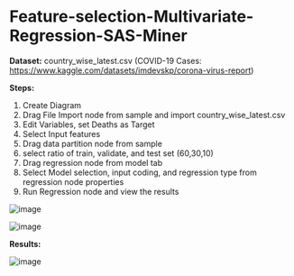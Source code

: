# Feature-selection-Multivariate-Regression-SAS-Miner

**Dataset:** country_wise_latest.csv (COVID-19 Cases: https://www.kaggle.com/datasets/imdevskp/corona-virus-report)

**Steps:**
1. Create Diagram
2. Drag File Import node from sample and import country_wise_latest.csv
3. Edit Variables, set Deaths as Target
4. Select Input features
5. Drag data partition node from sample
6. select ratio of train, validate, and test set (60,30,10)
7. Drag regression node from model tab
8. Select Model selection, input coding, and regression type from regression node properties 
9. Run Regression node and view the results 

![image](https://user-images.githubusercontent.com/98597962/160187038-cd2e88ac-7538-487a-8e4b-f8346e00bca0.png)

![image](https://user-images.githubusercontent.com/98597962/160187349-ae2e8e5a-c5bd-429e-a0c1-26ad4b30e31c.png)



**Results:**

![image](https://user-images.githubusercontent.com/98597962/160186734-935dc53e-255e-4ae4-9927-6ee22798efa8.png)


